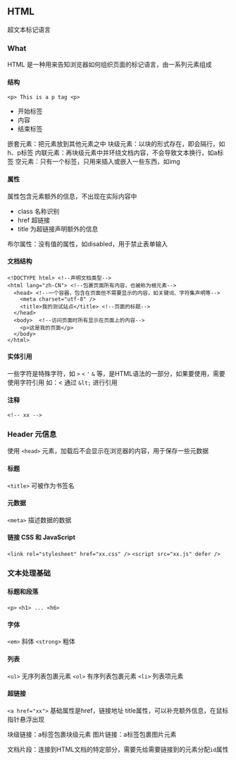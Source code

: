 ## HTML

超文本标记语言

### What

HTML 是一种用来告知浏览器如何组织页面的标记语言，由一系列元素组成

#### 结构

```
<p> This is a p tag <p>
```

- 开始标签
- 内容
- 结束标签

嵌套元素：把元素放到其他元素之中
块级元素：以块的形式存在，即会隔行，如h、p标签
内联元素：再块级元素中并环绕文档内容，不会导致文本换行，如a标签
空元素：只有一个标签，只用来插入或嵌入一些东西，如img

#### 属性

属性包含元素额外的信息，不出现在实际内容中

- class 名称识别
- href 超链接
- title 为超链接声明额外的信息

布尔属性：没有值的属性，如disabled，用于禁止表单输入

#### 文档结构

```
<!DOCTYPE html> <!--声明文档类型-->
<html lang="zh-CN"> <!--包裹页面所有内容，也被称为根元素-->
  <head> <!--一个容器，包含在页面但不需要显示的内容，如关键词、字符集声明等-->
    <meta charset="utf-8" />
    <title>我的测试站点</title> <!--页面的标题-->
  </head>
  <body>  <!--访问页面时所有显示在页面上的内容-->
    <p>这是我的页面</p>
  </body>
</html>
```

#### 实体引用

一些字符是特殊字符，如 `>` `<` `'` `&` 等，是HTML语法的一部分，如果要使用，需要使用字符引用
如：< 通过 `&lt;` 进行引用

#### 注释

`<!-- xx -->`

### Header 元信息

使用 `<head>` 元素，加载后不会显示在浏览器的内容，用于保存一些元数据

#### 标题

`<title>`
可被作为书签名

#### 元数据

`<meta>`
描述数据的数据

#### 链接 CSS 和 JavaScript

`<link rel="stylesheet" href="xx.css" />`
`<script src="xx.js" defer />`

### 文本处理基础

#### 标题和段落

`<p>`
`<h1> ... <h6>`

#### 字体

`<em>` 斜体
`<strong>` 粗体

#### 列表

`<ul>` 无序列表包裹元素
`<ol>` 有序列表包裹元素
`<li>` 列表项元素

#### 超链接

`<a href="xx">`
基础属性是href，链接地址
title属性，可以补充额外信息，在鼠标指针悬浮出现

块级链接：a标签包裹块级元素
图片链接：a标签包裹图片元素

文档片段：连接到HTML文档的特定部分，需要先给需要链接到的元素分配`id`属性





